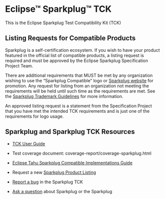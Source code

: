 # Eclipse™ Sparkplug™ TCK

This is the Eclipse Sparkplug Test Compatibility Kit (TCK)

## Listing Requests for Compatible Products

Sparkplug is a self-certification ecosystem. If you wish to have your product featured in the official list of compatible products, a listing request is required and must be approved by the Eclipse Sparkplug Specification Project Team.

There are additional requirements that MUST be met by any organization wishing to use the “Sparkplug Compatible” logo or [Sparkplug website](https://sparkplug.eclipse.org/) for promotion. Any request for listing from an organization not meeting the requirements will be held until such time as the requirements are met. See the [Sparkplug Trademark Guidelines](https://sparkplug.eclipse.org/compatibility/get-listed/documents/sparkplug-trademark-guidelines.pdf) for more information.

An approved listing request is a statement from the Specification Project that you have met the intended TCK requirements and is just one of the requirements for logo usage. 

## Sparkplug and Sparkplug TCK Resources

* [TCK User Guide](https://github.com/eclipse-sparkplug/sparkplug/blob/develop/tck/UserGuide.adoc)

* Test coverage document: coverage-report/coverage-sparkplug.html

* [Eclipse Tahu Sparkplug Compatible Implementations Guide](https://github.com/eclipse/tahu/blob/master/java/README.md)

* Request a new [Sparkplug Product Listing](https://github.com/eclipse-sparkplug/sparkplug.listings/issues/new?assignees=&labels=getlisted%2Ctriage&template=GET-LISTED.yml&title=Get+Listed+Request%3A+%5BADD+DETAILS+HERE%5D)

* [Report a bug](https://github.com/eclipse-sparkplug/sparkplug/issues/new?assignees=&labels=bugreport%2Ctriage&template=BUG-REPORT.yml&title=Bug+Report%3A+%5BADD+DETAILS+HERE%5D) in the Sparkplug TCK

* [Ask a question](https://github.com/eclipse-sparkplug/sparkplug/issues/new?assignees=&labels=question%2Ctriage&template=QUESTION.yml&title=Question%3A+%5BADD+SUMMARY+HERE%5D) about Sparkplug or the Sparkplug

